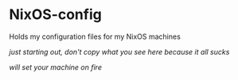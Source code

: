 # NixOS-config

Holds my configuration files for my NixOS machines


*just starting out, don't copy what you see here because it all sucks*


*will set your machine on fire*
